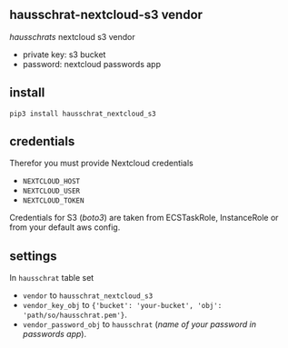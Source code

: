 ## hausschrat-nextcloud-s3 vendor

_hausschrats_ nextcloud s3 vendor

* private key: s3 bucket
* password: nextcloud passwords app

## install

`pip3 install hausschrat_nextcloud_s3`

## credentials

Therefor you must provide Nextcloud credentials

* `NEXTCLOUD_HOST`
* `NEXTCLOUD_USER`
* `NEXTCLOUD_TOKEN`

Credentials for S3 (_boto3_) are taken from ECSTaskRole, InstanceRole or from your default aws config.

## settings

In `hausschrat` table set 

* `vendor` to `hausschrat_nextcloud_s3`
* `vendor_key_obj` to `{'bucket': 'your-bucket', 'obj': 'path/so/hausschrat.pem'}`.
* `vendor_password_obj` to `hausschrat` (_name of your password in passwords app_).